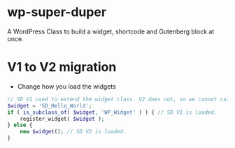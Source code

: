 # wp-super-duper
A WordPress Class to build a widget, shortcode and Gutenberg block at once.

# V1 to V2 migration
- Change how you load the widgets

```php
// SD V1 used to extend the widget class. V2 does not, so we cannot call register_widget() on it.
$widget = 'SD_Hello_World';
if ( is_subclass_of( $widget, 'WP_Widget' ) ) { // SD V1 is loaded.
	register_widget( $widget );
} else {
	new $widget(); // SD V2 is loaded.
}
```